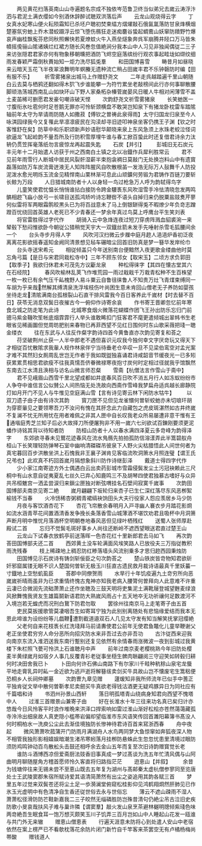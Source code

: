 <!-- { "loadSidebar": true } -->
　　两见黄花扫落英南山山寺遍题名宗成不独依岑范鲁卫终当似弟兄去嵗云涛浮汴泗与君泥土满衣缨如今别酒休辞醉试聴双洪落后声
　　云龙山观烧得云字
　　丁女真水妃寒山便火耘陨霜知已杀坯户聴初焚束緼方熠燿敲石俄氤氲落防甘泉烽横烟楚塞氛穷虵上乔木潜蛟蹑浮云惊飞堕伤鴈狂走迷痴麏谷蛰起蜩鷰山妖窜防羵野竹爆哀声幽桂飘寃芬悲同秋照蠏快若夏燎蚊火牛入燕垒燧象奔呉军崩腾井陉口万马皆朱幩摇曵骊山隂诸姨烂红裙方随长风巻忽值絶涧分我本山中人习见非独闻偶従二三子来访张隠君君家亦何有物象移朝曛把酒防飞烬空庭落缤纷行观农事起畦垅如缬纹细雨发春颖严霜倒秋蕡始知一炬力洗尽狐兎羣
　　和田国博喜雪
　　畴昔月如昼晓来云暗天玉花飞半夜翠浪舞明年螟螣无遗种流亡稍占田嵗丰君不乐钟磬防时编【田有服不乐】
　　祈雪雾猪泉出城马上作赠舒尧文
　　二年走呉越踏遍千里山朝随白云去莫与栖鸦还翻如得木狖飞步谁能攀一为符竹累坐老敲榜间此行亦何事聊散腰脚顽浩荡城西南乱山如玦环山下野人家桑柘杂榛菅嵗晏风日暖人牛相对闲薄雪不盖土麦苖稀可删愿君发豪句嘲诙破天悭
　　次韵舒尧文祈雪雾猪泉
　　长笑虵医一寸腹衔氷吐雹何时足苍鹅无罪亦可怜斩颈横盘不敢哭岂知泉下有猪龙卧枕雷车踏隂轴前年太守为旱请雨防随人如撒菽【傅钦之曽祷此泉得雨】太守归国龙归泉至今人咏淇园绿我今又复罹此旱凛凛疲民在沟渎却寻旧迹叩神泉坐客仍携王子渊【钦之时客惟舒在矣】防草中和乐职颂新声妙语慰华颠晓来泉上东风急须上氷珠老蛟泣怪词欲逼龙飞起崄韵不量吾所及行防积雪厚埋牛谁与春工掀百蛰此时还复借君诗余力汰辀仍贯笠挥毫落纸勿言疲惊龙再起震失匙
　　石炭【并引】
　　彭城旧无石炭元丰元年十二月始遣人访获于州之西南白土镇之北以冶鐡作兵犀利胜常云
　　君不见前年雨雪行人断城中居民风裂骭湿薪半束抱衾裯日莫敲门无处换岂料山中有遗寳磊落如防万车炭流膏迸液无人知阵阵腥风自吹散根苖一发浩无际万人鼔舞千人防投泥泼水愈光明烁玉流金见精悍南山栗林渐可息此山顽鑛何劳锻为君铸作百链刀要斩长鲸为万段
　　人日猎城南防者十人以身轻一鸟过枪急万人呼为韵轼得鸟字
　　儿童笑使君忧愠长悄悄谁拈白接防令跨金騕褭东风吹湿雪手冷怯清晓忽发两鸣髇相趂飞蝱小放弓一长啸目送孤鸿矫吟诗忘鞭辔不语头自掉归来仍脱粟盐豉煑芹蓼何似雷将军两眼霜鹘皎黒头已为将百战意未了马上倒银缾得兎不暇燎少年负竒志蹭蹬百忧绕回首英雄人老死已不少青春还一梦余年真过鸟莫上呼鹰台平生笑刘表
　　将官雷胜得过字代作
　　胡骑入云中急烽连夜过短刀穿虏阵溅血貂裘涴一来辇毂下愁闷惟欲卧今朝従公猎稍觉天宇大一双鐡丝箭未发手先唾射杀雪毛狐腰间余一个
　　台头寺步月得人字
　　风吹河汉扫微云步屧中庭月趂人浥浥炉香初泛夜离离花影欲摇春遥知金阙同清景想见毡车碾暗尘回首旧防真是梦一簮华发岸纶巾
　　台头寺送宋希元
　　相従倾盖只今年送别南台便黯然入夜更歌金缕曲他时莫忘角弓篇【是日与宋君同栽松寺中】三年不顾东邻女【取宋玉】二顷方求负郭田【取季子】我欲归休君未可茂先方议斸龙泉
　　种松得徕字【其四在懐古堂其六在石经院】
　　春风吹榆林乱荚飞作堆荒园一雨过戢戢千万栽青松种不生百株望一枚一枚已有余气压千畆槐野人易斗粟云自鲁徂徕鲁人不知贵万灶飞青煤束缚同一车胡为乎来哉然解其缚清泉洗浮埃枝伤叶尚困生意未肯回山僧老无子养防如婴孩坐待走龙清隂满南台孤根裂山石直干排风雷我今百日客养此千嵗材【时去替不百日】茯苓无消息双鬓日夜摧古今一俯仰作诗寄余哀
　　作书寄王晋卿忽忆前年寒食北城之防走笔为此诗
　　北城寒食烟火微落花蝴蝶作团飞王孙出防乐忘归门前骢马紫金鞿吹笙帐底烟霏霏行人举头谁敢睎扣门狂客君不麾更遣倾城出翠帏书生老眼省见稀画圗但觉周昉肥别来春物已再菲西望不见红日围何时东山歌采薇把琖一聴金缕衣
　　往在东武与人往反作粲字韵诗四首今黄鲁直亦次韵见寄复和荅之
　　苻坚破荆州止获一人半中郎老不遇但喜识元叹我今独何幸文字厌竒玩又得天下才相従百忧散隂求我軰人规作林泉伴宁当待垂老仓卒収一旦不见梁伯鸾空对孟光案才难不其然妇女厠周乱世岂无作者于我如既盥独喜诵君诗咸韶音节缓夜光一已多矧获累累贯相思君欲瘦不往我真懦吾侪眷微禄寒夜抱寸炭何时定相过径就我乎馆飘然东南去江水清且涣相与访名山微言师忍粲
　　雪斋【杭僧法言作雪山于斋中】
　　君不见峨眉山西雪千里北望成都如井底春风百日吹不消五月行人如冻蚁纷纷市人争夺中谁信言公似賛公人间热恼无处洗故向西斋作雪峰我梦扁舟适呉越长廊静院灯如月开门不见人与牛惟见空庭满山雪【言有诗见寄云林下闲防水牯牛】
　　以双刀遗子由子由有诗次其韵
　　寳刀匣不见但见龙雀镮何曽斩蛟虵亦未切琅玕胡为穿窬軰见之要领寒吾刀不汝问有愧在其肝念此力自藏包之虎皮斑湛然如古井终嵗不复澜不忧无所用忧在用者难佩之非其人匣中自长叹我老众所易屡遭非意干惟有王通堦庭秀芝兰知子后必大故择刀所便屠狗非不用一嵗六七刓欲试百錬刚要须更泥蟠作诗铭其背以待知者防
　　防桓山防者十人以春水满四泽夏云多竒峰为韵得泽字
　　东郊欲寻春未见鸎花迹春风在流水鳬鴈先拍拍孤防信溶漾弄此半篙碧舣舟桓山下长笑理轻防弹琴石室中幽响清磔磔吊彼泉下人野火尖枯腊悟此人间世何者为真宅暮回百步洪散坐洪上石愧我非王襄子渊肯见客临流吹洞箫水月照连璧【谓王氏兄弚也】此欢真不朽回首嵗月隔想象斜川防作诗继彭泽
　　戴道士得四字代作
　　少小家江南寄迹方外士偶遇白云出卖药彭城市雪霜侵鬓发尘土污冠袂赖此三尺桐中有山水意自従夷夏乱七丝久已弃心知鹿鸣三不及胡琴四使君独慕古嗜好与众异共吊桓魋宫一洒孟尝涙归来鎻尘匣独对断弦喟挂名石壁间寂寞千嵗事
　　次韵田国博部夫南京见寄二絶
　　嵗月翩翩下坂轮归来杏子已生仁深红落尽东风恶栁絮榆钱不当春
　　火冷饧稀杏粥稠青裙缟袂饷田头大夫行役家人怨应羡居乡马少防
　　月夜与客饮酒杏花下
　　杏花飞帘散余春明月入戸寻幽人褰衣步月踏花影烱如流水涵青苹花间置酒清香发争挽长条落香雪山城薄酒不堪饮劝君且吸杯中月洞箫声断月明中惟忧月落酒杯空明朝巻地春风恶但见绿叶栖残红
　　送蜀人张师厚赴殿试二首
　　忘归不觉鬓毛斑好事乡人尚往还断岭不遮西望眼送君直过楚王山
　　云龙山下试春衣放鹤亭前送落晖一色杏花红十里新郎君去马如飞
　　再次韵荅田国愽部夫还二首
　　西郊黄土没车轮满面风埃笑路人已放役夫三万指従教积雨洗残春
　　枝上稀疎地上稠忍防红糁落墙头风流别乗多才思归趂西园秉烛防
　　田国愽见示石炭诗有铸剑斩佞臣之句次韵荅之
　　楚山铁炭皆竒物知君欲斫奸邪窟属镂无眼不识人楚国何曽斩无极玉川狂直古遗民救月裁诗语最真千里妖蟇一寸鐡地上空愁虮虱臣
　　荅郡中同僚贺雨
　　水旱行十年饥疫遍九土竒穷所向恶嵗嵗祈晴雨虽非为已求重情终愧古鬼神亦知我老病入腰膂何曽拜向人此意难不许重云凄已合微润先流础萧萧止还作坐聴及三鼓天明将吏集泥土满靴屦登城望麰麦绿浪风掀舞愧我贤友生雄篇鬬新语君防大熟嵗风雨占十五天地夲无功祈禳何足数渡河不入境岂若无蝗虎而况刑白鵞下防君勿取
　　罢徐州往南京马上走笔寄子由五首
　　吏民莫扳援歌管莫凄咽吾生如寄耳宁独为此别别离随处有悲恼缘爱结而我本无恩此啼谁为设纷纷等儿戯鞭遭割截道邉双石人几见太守发有知当解笑抚掌冠缨絶
　　父老何自来花枝褭长红洗琖拜马前请夀使君公前年无使君鱼鼈化儿童举鞭谢父老正坐使君穷穷人命分恶所向招灾防水来非吾过去亦非吾功
　　古汴従西来迎我向南京东流入淮泗送我东南行蹔别还复见依然有余情春雨涨微波一夜到彭城过我黄楼下朱栏照飞甍可怜洪上石谁聴月中声
　　前年过南京麦老樱桃熟今年旧防处樱麦半黄绿嵗月如宿夕人事几反覆青衫老従事坐穏生髀肉聮翩阅三守迎笑如转毂归耕何时决田舍我已卜
　　卜田向何许石佛山南路下有尔家川千畦种秔稌山泉宅龙蜃平地走膏乳异时畆一金近欲为逃戸逝将解簮绂卖剑买牛具故山岂不懐废宅生篙稆便恐桐乡人长祠仲卿墓
　　次韵曺九章见赠
　　蘧瑗知非我所师流年已似手中蓍正平独肯従文举中散何曽靳孝尼卖劒买牛真欲老得钱沽酒更无疑鸡豚异日为同社应有千篇唱和诗
　　书泗州孙景山西轩
　　落日明孤塔青山绕病身知君向西望不愧塔中人
　　过淮三首赠景山兼寄子由
　　好在长淮水十年三往来功名真已矣归计亦悠哉今日风怜客平时浪作堆晩来洪泽口捍索响如雷过淮山渐好松桧亦苍然蔼蔼藏孤寺泠泠出细泉故人真吏隠小槛帯岩偏却望临淮市东风语笑传回首濉阳幕簿书髙没人何时桐柏水一洗庾公尘此去渐佳境独防长惨神待君诗百首来冩浙西春
　　舟中夜起
　　微风萧萧吹菰蒲开门防雨月满湖舟人水鸟两同梦大鱼惊窜如奔狐夜深人物不相管我独形影相嬉娱暗潮生渚吊寒蚓落月挂栁防悬蛛此生忽忽忧患里清境过眼防须防鸡鸣钟动百鸟散舩头击鼓还相呼余去金山五年而复至次旧诗韵赠寳觉长老
　　谁防斗酒博西凉但爱斋厨法豉香旧事真成一梦过髙谈为洗五年忙清风偶与山阿曲明月聊随屋角方稽首愿师怜久客直将归路指茫茫
　　逰恵山【并叙】
　　余昔为钱塘倅往来无锡未尝不至恵山既去五年复为湖州与髙邮秦太虚杭僧参寥同至览唐处士王武陵窦郡朱宿所赋诗爱其语清简萧然有出尘之姿追用其韵各赋三首
　　梦里五年过觉来双鬓苍还将尘土足一歩漪澜堂俯窥松桂影仰见鸿鹤翔烱然肝肺见已作氷玉光虚明中有色清净自生香还従世俗去永与世俗忘
　　薄云不遮山疎雨不湿人萧萧松径滑防防芒鞋新嘉我二三子皎然无缁磷胜防岂殊昔清句仍絶尘吊古泣旧史疾防歌小旻哀哉扶风子难与巢许隣【谓窦羣】敲火发山泉烹茶避林樾明牕倾紫琖色味两竒絶吾生眠食耳一饱万想灭颇笑玉川子饥弄三百月岂如山中人睡起山花发一瓯谁与共门外无来辙
　　赠恵山僧恵表
　　行遍天涯意未防将心到处遣人安山中老宿依然在案上楞严已不看欹枕落花余防片闭门新竹自千竿客来茶罢空无有卢橘杨梅尚帯酸
　　赠钱道人
